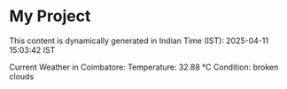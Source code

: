 # My Project

This content is dynamically generated in Indian Time (IST): 2025-04-11 15:03:42 IST


Current Weather in Coimbatore:
Temperature: 32.88 °C
Condition: broken clouds
